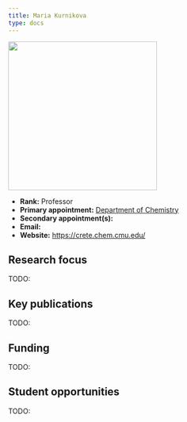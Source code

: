 ```yaml
---
title: Maria Kurnikova
type: docs
---
```


<img src="https://www.cmu.edu/chemistry/images/fac-kurnikova.jpg" width="300px">

-   **Rank:** Professor
-   **Primary appointment:** [Department of Chemistry](https://www.cmu.edu/chemistry/index.html)
-   **Secondary appointment(s):**
-   **Email:**
-   **Website:** <https://crete.chem.cmu.edu/>

## Research focus

TODO:

## Key publications

TODO:

## Funding

TODO:

## Student opportunities

TODO:
